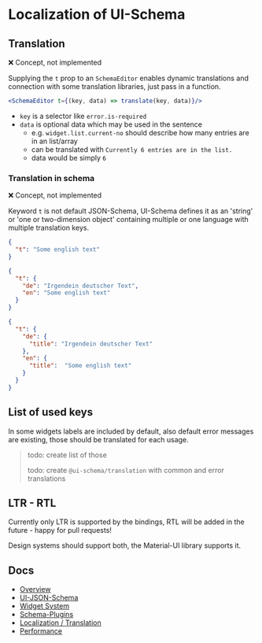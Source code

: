 # Localization of UI-Schema

## Translation

❌ Concept, not implemented

Supplying the `t` prop to an `SchemaEditor` enables dynamic translations and connection with some translation libraries, just pass in a function.

```jsx harmony
<SchemaEditor t={(key, data) => translate(key, data)}/>
``` 

- `key` is a selector like `error.is-required`
- `data` is optional data which may be used in the sentence
    - e.g. `widget.list.current-no` should describe how many entries are in an list/array 
    - can be translated with `Currently 6 entries are in the list.`
    - data would be simply `6`

### Translation in schema

❌ Concept, not implemented

Keyword `t` is not default JSON-Schema, UI-Schema defines it as an 'string' or 'one or two-dimension object' containing multiple or one language with multiple translation keys.

```json
{
  "t": "Some english text"
}
```

```json
{
  "t": {
    "de": "Irgendein deutscher Text",
    "en": "Some english text"
  }
}
```

```json
{
  "t": {
    "de": {
      "title": "Irgendein deutscher Text"
    },
    "en": {
      "title":  "Some english text"
    }
  }
}
```

## List of used keys

In some widgets labels are included by default, also default error messages are existing, those should be translated for each usage.

> todo: create list of those
>
> todo: create `@ui-schema/translation` with common and error translations

## LTR - RTL

Currently only LTR is supported by the bindings, RTL will be added in the future - happy for pull requests!

Design systems should support both, the Material-UI library supports it.

## Docs

- [Overview](../../README.md)
- [UI-JSON-Schema](./Schema.md)
- [Widget System](./Widgets.md)
- [Schema-Plugins](./SchemaPlugins.md)
- [Localization / Translation](./Localization.md)
- [Performance](./Performance.md)
